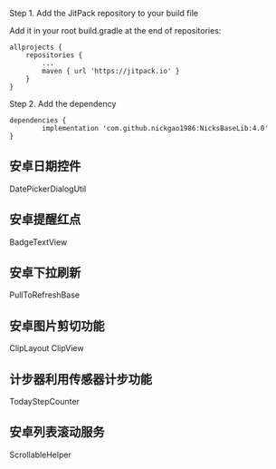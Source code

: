 Step 1. Add the JitPack repository to your build file

Add it in your root build.gradle at the end of repositories:

	allprojects {
		repositories {
			...
			maven { url 'https://jitpack.io' }
		}
	}

Step 2. Add the dependency

	dependencies {
	        implementation 'com.github.nickgao1986:NicksBaseLib:4.0'
	}


## 安卓日期控件
DatePickerDialogUtil


## 安卓提醒红点

BadgeTextView


## 安卓下拉刷新

PullToRefreshBase


## 安卓图片剪切功能
ClipLayout
ClipView


## 计步器利用传感器计步功能

TodayStepCounter


## 安卓列表滚动服务
ScrollableHelper